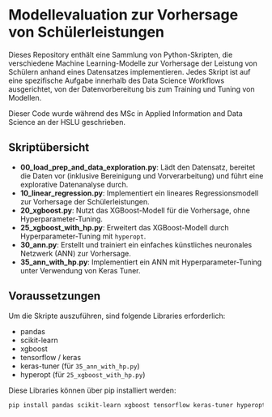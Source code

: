# Modellevaluation zur Vorhersage von Schülerleistungen

Dieses Repository enthält eine Sammlung von Python-Skripten, die verschiedene Machine Learning-Modelle zur Vorhersage der Leistung von Schülern anhand eines Datensatzes implementieren. Jedes Skript ist auf eine spezifische Aufgabe innerhalb des Data Science Workflows ausgerichtet, von der Datenvorbereitung bis zum Training und Tuning von Modellen.

Dieser Code wurde während des MSc in Applied Information and Data Science an der HSLU geschrieben.

## Skriptübersicht

- **00_load_prep_and_data_exploration.py**: Lädt den Datensatz, bereitet die Daten vor (inklusive Bereinigung und Vorverarbeitung) und führt eine explorative Datenanalyse durch.
- **10_linear_regression.py**: Implementiert ein lineares Regressionsmodell zur Vorhersage der Schülerleistungen.
- **20_xgboost.py**: Nutzt das XGBoost-Modell für die Vorhersage, ohne Hyperparameter-Tuning.
- **25_xgboost_with_hp.py**: Erweitert das XGBoost-Modell durch Hyperparameter-Tuning mit `hyperopt`.
- **30_ann.py**: Erstellt und trainiert ein einfaches künstliches neuronales Netzwerk (ANN) zur Vorhersage.
- **35_ann_with_hp.py**: Implementiert ein ANN mit Hyperparameter-Tuning unter Verwendung von Keras Tuner.

## Voraussetzungen

Um die Skripte auszuführen, sind folgende Libraries erforderlich:

- pandas
- scikit-learn
- xgboost
- tensorflow / keras
- keras-tuner (für `35_ann_with_hp.py`)
- hyperopt (für `25_xgboost_with_hp.py`)

Diese Libraries können über pip installiert werden:

```bash
pip install pandas scikit-learn xgboost tensorflow keras-tuner hyperopt
